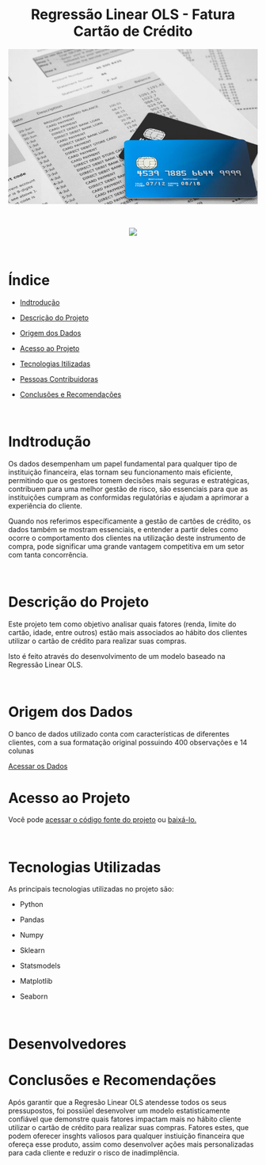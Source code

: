 <h1 align="center"> Regressão Linear OLS - Fatura Cartão de Crédito </h1>

<p align="center">
  <img src="figuras/fatura.jpg" />
</p>
<br>
<p align="center">
<img loading="lazy" src="http://img.shields.io/static/v1?label=STATUS&message=EM%20DESENVOLVIMENTO&color=GREEN&style=for-the-badge"/>
</p>
<br>

# Índice 

* [Indtrodução](#indtroducao)

* [Descrição do Projeto](#descrição-do-projeto)

* [Origem dos Dados](#origem-dos-dados)

* [Acesso ao Projeto](#acesso-ao-projeto)
  
* [Tecnologias Itilizadas](#tecnologias-utilizadas)
  
* [Pessoas Contribuidoras](#pessoas-contribuidoras)

* [Conclusões e Recomendações](#conclusões-e-recomendações)
<br>

# Indtrodução

  <p>Os dados desempenham um papel fundamental para qualquer tipo de instituição financeira, elas tornam seu funcionamento mais eficiente, permitindo que os gestores tomem decisões mais seguras e estratégicas, contribuem para uma melhor gestão de risco, são essenciais para que as instituições cumpram as conformidas regulatórias e ajudam a aprimorar a experiência do cliente.
  
  Quando nos referimos específicamente a gestão de cartões de crédito, os dados também se mostram essenciais, e entender a partir deles como ocorre o comportamento dos clientes na utilização deste instrumento de compra, pode significar uma grande vantagem competitiva em um setor com tanta concorrência.</p>
<br>

# Descrição do Projeto

<p>Este projeto tem como objetivo analisar quais fatores (renda, limite do cartão, idade, entre outros) estão mais associados ao hábito dos clientes utilizar o cartão de crédito para realizar suas compras.

Isto é feito através do desenvolvimento de um modelo baseado na Regressão Linear OLS.</p>
<br>

# Origem dos Dados

<p>O banco de dados utilizado conta com características de diferentes clientes, com a sua formatação original possuindo 400 observações e 14 colunas</p>

[Acessar os Dados](https://github.com/ingoreichertjr/fatura_cartao_de_credito/blob/main/dados/Credit.csv)
<br>

# Acesso ao Projeto

Você pode [acessar o código fonte do projeto](https://github.com/ingoreichertjr/fatura_cartao_de_credito/blob/main/Regressao_Linear_OLS%20.ipynb) ou [baixá-lo.](https://github.com/ingoreichertjr/fatura_cartao_de_credito/blob/main/Regressao_Linear_OLS%20.ipynb)

<br>

# Tecnologias Utilizadas

<p>As principais tecnologias utilizadas no projeto são:
  
- Python
  
- Pandas
  
- Numpy
  
- Sklearn
  
- Statsmodels
  
- Matplotlib
  
- Seaborn
</p>
<br>

# Desenvolvedores

# Conclusões e Recomendações

<p>Após garantir que a Regresão Linear OLS atendesse todos os seus pressupostos, foi possiǘel desenvolver um modelo estatisticamente confiável que demonstre quais fatores impactam mais no hábito cliente utilizar o cartão de crédito para realizar suas compras. Fatores estes, que podem oferecer insghts valiosos para qualquer instiuição financeira que ofereça esse produto, assim como desenvolver ações mais personalizadas para cada cliente e reduzir o risco de inadimplência. </p>








